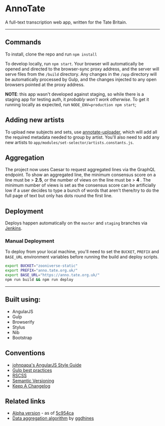 # AnnoTate

A full-text transcription web app, written for the Tate Britain.

---

## Commands

To install, clone the repo and run `npm install`

To develop locally, run `npm start`. Your browser will automatically be opened and directed to the browser-sync proxy address, and the server will serve files from the `/build` directory. Any changes in the `/app` directory will be automatically processed by Gulp, and the changes injected to any open browsers pointed at the proxy address.

__NOTE__: this app wasn't developed against staging, so while there is a staging app for testing auth, it _probably won't work otherwise_. To get it running locally as expected, run `NODE_ENV=production npm start`;

## Adding new artists

To upload new subjects and sets, use [annotate-uploader](https://github.com/rogerhutchings/annotate-uploader), which will add all the required metadata needed to group by artist. You'll also need to add any new artists to `app/modules/set-selector/artists.constants.js`.

## Aggregation

The project now uses Caesar to request aggregated lines via the GraphQL endpoint. To show an aggregated line, the minimum consensus score on a line must be > **2.5**, or the number of views on the line must be > **4** . The minimum number of views is set as the consensus score can be artificially low if a user decides to type a bunch of words that aren't there/try to do the full page of text but only has dots round the first line.

## Deployment

Deploys happen automatically on the `master` and `staging` branches via [Jenkins](https://jenkins.zooniverse.org/job/Zooniverse%20GitHub/job/AnnoTate/).

### Manual Deployment

To deploy from your local machine, you'll need to set the `BUCKET`, `PREFIX`  and `BASE_URL` environment variables before running the build and deploy scripts.

```sh
export BUCKET="zooniverse-static"
export PREFIX="anno.tate.org.uk/"
export BASE_URL="https://anno.tate.org.uk/"
npm run build && npm run deploy
```

---

## Built using:

- AngularJS
- Gulp
- Browserify
- Stylus
- Nib
- Bootstrap

## Conventions

- [johnpapa's AngularJS Style Guide](https://github.com/johnpapa/angular-styleguide)
- [Gulp best practices](https://github.com/greypants/gulp-starter)
- [RSCSS](https://github.com/rstacruz/rscss)
- [Semantic Versioning](http://semver.org)
- [Keep A Changelog](http://keepachangelog.com/)

## Related links

* [Alpha version](http://preview.zooniverse.org/transcribe) - as of [5c954ca](https://github.com/zooniverse/annoTate/tree/5c954ca9b14ea719290b6c117b01e5cab5cf9e48)
* [Data aggregation algorithm](https://github.com/zooniverse/Tate-Transcriptions) by [ggdhines](https://github.com/ggdhines)
